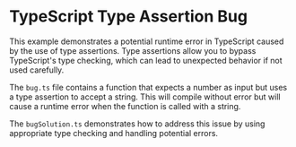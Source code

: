# TypeScript Type Assertion Bug

This example demonstrates a potential runtime error in TypeScript caused by the use of type assertions. Type assertions allow you to bypass TypeScript's type checking, which can lead to unexpected behavior if not used carefully. 

The `bug.ts` file contains a function that expects a number as input but uses a type assertion to accept a string. This will compile without error but will cause a runtime error when the function is called with a string.

The `bugSolution.ts` demonstrates how to address this issue by using appropriate type checking and handling potential errors.